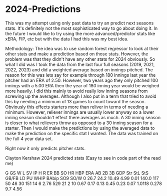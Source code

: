 # 2024-Predictions

This was my attempt using only past data to try an predict next seasons stats. It's definitely not the most sophisticated way to go about doing it.
In the future I would like to try using the more advanced/predictor stats like xERA, FIP, etc but with the data I had this was my best idea. 

Methodology: 
The idea was to use random forest regressor to look at their other stats and make a prediction based on those stats. However, the problem was that they didn't have any other stats for 2024 obviously. So what I did 
was I took the data from the last four full seasons (2019, 2021, 2022, 2023) and did a weighted average based on innings pitched. The reason for this was lets say for example through 180 innings last year the
pitcher had an ERA of 2.50. However, two years ago they only pitched 100 innings with a 5.00 ERA then the year of 180 inning year would be weighed more heavily. I did this mainly to avoid really low inning seasons from screwing up the 
averages. Although I also put in a term that tried to avoid this by needing a minimum of 13 games to count toward the season. Obviously this effects starters more than reliver in terms of needing a minimum. 
However, reliever innings are usually lower anyway so a lower inning season shouldn't effect there averages as much. A 30 inning season is closer to what relievers throw as opposed to a 30 inning season for a 
starter. Then I would make the predictions by using the averaged data to make the prediction on the specific stat I wanted. The data was trained on the full 4 year data set. 

Right now it only predicts pitcher stats. 

Clayton Kershaw 2024 predicted stats (Easy to see in code part of the read me)

  G	    GS	    W	    L	    SV	 IP	   H	  R	    ER	BB	SO	 HR	 HBP	ERA	    AB	 2B	 3B	 GDP	Str	 StL	 StS	 GB/FB	LD	PU	  WHIP	  BAbip	 SO9	SO/W
0	26.7	24.2	10.49	4.99	0.01	140.0	117	 50	    46	30	151	 14	  6	  2.76	 529	 21	  2	 10	 0.67	 0.17	 0.13	 0.45  0.23	0.07	1.0118	0.278	 9.7	4.56

